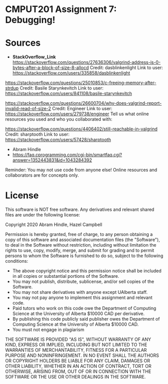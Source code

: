 # CMPUT201 Assignment 7: Debugging!


# Sources
* __StackOverflow_Link__
https://stackoverflow.com/questions/27636306/valgrind-address-is-0-bytes-after-a-block-of-size-8-allocd
Credit: dasblinkenlight
Link to user: https://stackoverflow.com/users/335858/dasblinkenlight

https://stackoverflow.com/questions/25010853/c-freeing-memory-after-strdup
Credit: Basile Starynkevitch
Link to user: https://stackoverflow.com/users/841108/basile-starynkevitch

https://stackoverflow.com/questions/26600704/why-does-valgrind-report-invalid-read-of-size-2
Credit: Engineer
Link to user: https://stackoverflow.com/users/279738/engineer
Tell us what online resources you used and who you collaborated with:

https://stackoverflow.com/questions/4406402/still-reachable-in-valgrind
Credit: sharptooth
Link to user: https://stackoverflow.com/users/57428/sharptooth
* Abram Hindle
* https://faq.cprogramming.com/cgi-bin/smartfaq.cgi?answer=1352443831&id=1043284392

Reminder: You may not use code from anyone else! Online resources and collaborators are for concepts only.

# License

This software is NOT free software. Any derivatives and relevant shared files are under the following license:

Copyright 2020 Abram Hindle, Hazel Campbell

Permission is hereby granted, free of charge, to any person obtaining a copy of this software and associated documentation files (the "Software"), to deal in the Software without restriction, including without limitation the rights to use, copy, modify, merge, and submit for grading and to permit persons to whom the Software is furnished to do so, subject to the following conditions:

* The above copyright notice and this permission notice shall be included in all copies or substantial portions of the Software.
* You may not publish, distribute, sublicense, and/or sell copies of the Software.
* You may not share derivatives with anyone except UAlberta staff.
* You may not pay anyone to implement this assignment and relevant code.
* Paid tutors who work on this code owe the Department of Computing Science at the University of Alberta $10000 CAD per derivative.
* By publishing this code publicly said publisher owes the Department of Computing Science at the University of Alberta $10000 CAD.
* You must not engage in plagiarism 

THE SOFTWARE IS PROVIDED "AS IS", WITHOUT WARRANTY OF ANY KIND, EXPRESS OR IMPLIED, INCLUDING BUT NOT LIMITED TO THE WARRANTIES OF MERCHANTABILITY, FITNESS FOR A PARTICULAR PURPOSE AND NONINFRINGEMENT. IN NO EVENT SHALL THE AUTHORS OR COPYRIGHT HOLDERS BE LIABLE FOR ANY CLAIM, DAMAGES OR OTHER LIABILITY, WHETHER IN AN ACTION OF CONTRACT, TORT OR OTHERWISE, ARISING FROM, OUT OF OR IN CONNECTION WITH THE SOFTWARE OR THE USE OR OTHER DEALINGS IN THE SOFTWARE.


